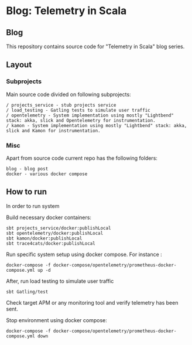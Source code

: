 # Blog: Telemetry in Scala

## Blog
This repository contains source code for "Telemetry in Scala" blog series. 

## Layout

### Subprojects
Main source code divided on following subprojects:
```
/ projects_service - stub projects service
/ load_testing - Gatling tests to simulate user traffic
/ opentelemetry - System implementation using mostly "Lightbend" stack: akka, slick and Opentelemetry for instrumentation.
/ kamon - System implementation using mostly "Lightbend" stack: akka, slick and Kamon for instrumentation.
```

### Misc
Apart from source code current repo has the following folders:
```
blog - blog post
docker - various docker compose  
```

## How to run
In order to run system 

Build necessary docker containers:
```
sbt projects_service/docker:publishLocal
sbt opentelemetry/docker:publishLocal
sbt kamon/docker:publishLocal
sbt trace4cats/docker:publishLocal
```

Run specific system setup using docker compose. For instance :
```
docker-compose -f docker-compose/opentelemetry/prometheus-docker-compose.yml up -d
```

After, run load testing to simulate user traffic 
```
sbt Gatling/test
```

Check target APM or any monitoring tool and verify telemetry has been sent. 

Stop environment using docker compose:
```
docker-compose -f docker-compose/opentelemetry/prometheus-docker-compose.yml down
```
